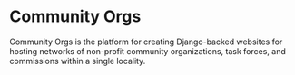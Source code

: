 # Community Orgs
Community Orgs is the platform for creating Django-backed websites for hosting networks of non-profit community organizations, task forces, and commissions within a single locality.
